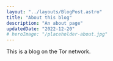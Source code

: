 ```yaml
---
layout: "../layouts/BlogPost.astro"
title: "About this blog"
description: "An about page"
updatedDate: "2022-12-20"
# heroImage: "/placeholder-about.jpg"
---
```


This is a blog on the Tor network.